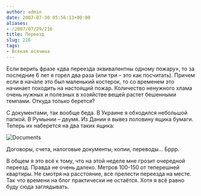 ```yaml
---
author: admin
date: 2007-07-30 05:56:13+00:00
aliases:
- /2007/07/29/216
title: Переезд
slug: 216
tags:
- Всякая всячина
---
```


Если верить фразе «два переезда эквивалентны одному пожару», то за последние 6 лет я горел два раза (или три – это как посчитать). Причем если в начале это был маленький костерок, то со временем это начинает походить на настоящий пожар. Количество ненужного хлама очень нужных и полезных в хозяйстве вещей растет бешенными темпами. Откуда только берется? 

<!--more-->С документами, так вообще беда. В Украине я обходился небольшой папкой. В Румынии – двумя. Из Дании я вывез половину ящика бумаги. Теперь их наберется на два таких ящика:

![Documents](/2007/07/docs.jpg)

Договоры, счета, налоговые документы, копии, переводы... Бррр.

В общем я это всё к тому, что на этой неделе мне грозит очередной переезд. Правда не очень далеко. Метров 100-150 от теперешней квартиры. Не смотря на расстояние, все прелести переезда на месте. Так что времени на блог практически не остаётся. Хотя я всё равно буду сюда заглядывать.
